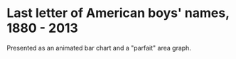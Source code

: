 Last letter of American boys' names, 1880 - 2013
================================================

Presented as an animated bar chart and a "parfait" area graph.

